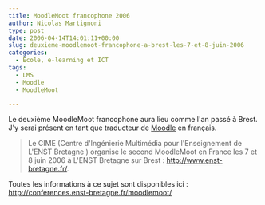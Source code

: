 ```yaml
---
title: MoodleMoot francophone 2006
author: Nicolas Martignoni
type: post
date: 2006-04-14T14:01:11+00:00
slug: deuxieme-moodlemoot-francophone-a-brest-les-7-et-8-juin-2006
categories:
  - École, e-learning et ICT
tags:
  - LMS
  - Moodle
  - MoodleMoot

---
```

Le deuxième MoodleMoot francophone aura lieu comme l'an passé à Brest. J'y serai présent en tant que traducteur de <a title="Moodle" href="http://moodle.org/">Moodle</a> en français.

> Le CIME (Centre d'Ingénierie Multimédia pour l'Enseignement de L'ENST Bretagne ) organise le second MoodleMoot en France les 7 et 8 juin 2006 à L'ENST Bretagne sur Brest : <a title="ENST Bretagne" href="http://www.enst-bretagne.fr/">http://www.enst-bretagne.fr/</a>.

Toutes les informations à ce sujet sont disponibles ici : <a title="MoodleMoot" href="http://conferences.enst-bretagne.fr/moodlemoot/">http://conferences.enst-bretagne.fr/moodlemoot/</a>